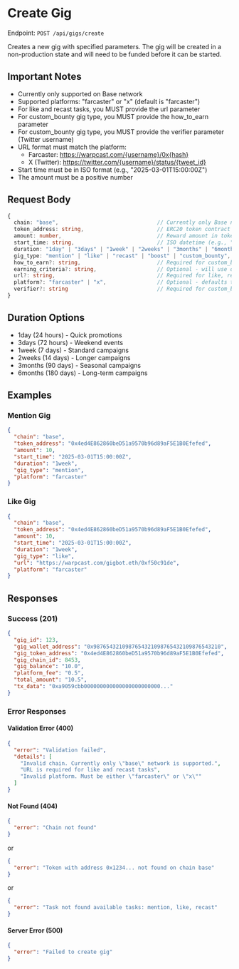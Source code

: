 # Create Gig

Endpoint: `POST /api/gigs/create`

Creates a new gig with specified parameters. The gig will be created in a non-production state and will need to be funded before it can be started.

## Important Notes

- Currently only supported on Base network
- Supported platforms: "farcaster" or "x" (default is "farcaster")
- For like and recast tasks, you MUST provide the url parameter
- For custom_bounty gig type, you MUST provide the how_to_earn parameter
- For custom_bounty gig type, you MUST provide the verifier parameter (Twitter username)
- URL format must match the platform:
  - Farcaster: https://warpcast.com/{username}/0x{hash}
  - X (Twitter): https://twitter.com/{username}/status/{tweet_id}
- Start time must be in ISO format (e.g., "2025-03-01T15:00:00Z")
- The amount must be a positive number

## Request Body

```typescript
{
  chain: "base",                               // Currently only Base network supported
  token_address: string,                       // ERC20 token contract address
  amount: number,                              // Reward amount in tokens (e.g., 10)
  start_time: string,                          // ISO datetime (e.g., "2025-03-01T15:00:00Z")
  duration: "1day" | "3days" | "1week" | "2weeks" | "3months" | "6months",
  gig_type: "mention" | "like" | "recast" | "boost" | "custom_bounty",
  how_to_earn?: string,                        // Required for custom_bounty else Optional
  earning_criteria?: string,                   // Optional - will use default if not provided
  url?: string,                                // Required for like, recast, and boost tasks
  platform?: "farcaster" | "x",                // Optional - defaults to "farcaster"
  verifier?: string                            // Required for custom_bounty (Twitter username)
}
```

## Duration Options

- 1day (24 hours) - Quick promotions
- 3days (72 hours) - Weekend events
- 1week (7 days) - Standard campaigns
- 2weeks (14 days) - Longer campaigns
- 3months (90 days) - Seasonal campaigns
- 6months (180 days) - Long-term campaigns

## Examples

### Mention Gig

```json
{
  "chain": "base",
  "token_address": "0x4ed4E862860beD51a9570b96d89aF5E1B0Efefed",
  "amount": 10,
  "start_time": "2025-03-01T15:00:00Z",
  "duration": "1week",
  "gig_type": "mention",
  "platform": "farcaster"
}
```

### Like Gig

```json
{
  "chain": "base",
  "token_address": "0x4ed4E862860beD51a9570b96d89aF5E1B0Efefed",
  "amount": 10,
  "start_time": "2025-03-01T15:00:00Z",
  "duration": "1week",
  "gig_type": "like",
  "url": "https://warpcast.com/gigbot.eth/0xf50c91de",
  "platform": "farcaster"
}
```

## Responses

### Success (201)

```json
{
  "gig_id": 123,
  "gig_wallet_address": "0x9876543210987654321098765432109876543210",
  "gig_token_address": "0x4ed4E862860beD51a9570b96d89aF5E1B0Efefed",
  "gig_chain_id": 8453,
  "gig_balance": "10.0",
  "platform_fee": "0.5",
  "total_amount": "10.5",
  "tx_data": "0xa9059cbb000000000000000000000000..."
}
```

### Error Responses

#### Validation Error (400)

```json
{
  "error": "Validation failed",
  "details": [
    "Invalid chain. Currently only \"base\" network is supported.",
    "URL is required for like and recast tasks",
    "Invalid platform. Must be either \"farcaster\" or \"x\""
  ]
}
```

#### Not Found (404)

```json
{
  "error": "Chain not found"
}
```

or

```json
{
  "error": "Token with address 0x1234... not found on chain base"
}
```

or

```json
{
  "error": "Task not found available tasks: mention, like, recast"
}
```

#### Server Error (500)

```json
{
  "error": "Failed to create gig"
}
```
